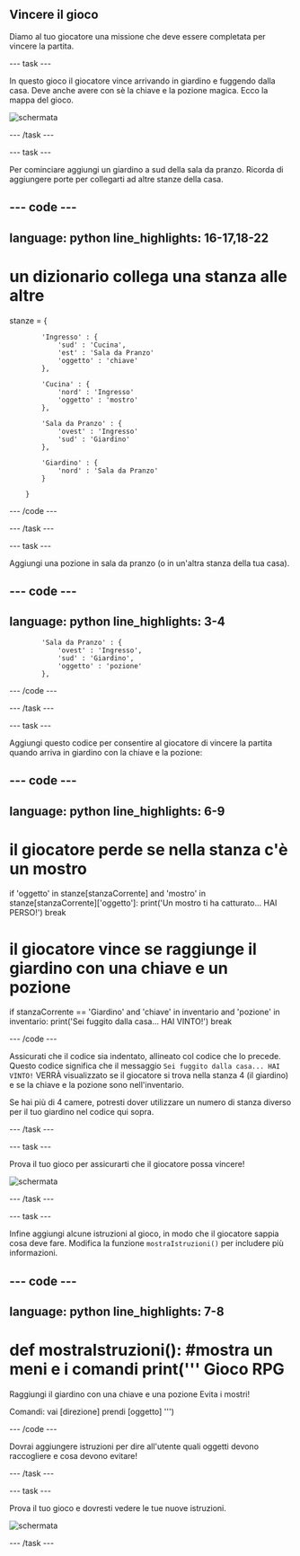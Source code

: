 ## Vincere il gioco

Diamo al tuo giocatore una missione che deve essere completata per vincere la partita.

--- task ---

In questo gioco il giocatore vince arrivando in giardino e fuggendo dalla casa. Deve anche avere con sè la chiave e la pozione magica. Ecco la mappa del gioco.

![schermata](images/rpg-final-map.png)

--- /task ---

--- task ---

Per cominciare aggiungi un giardino a sud della sala da pranzo. Ricorda di aggiungere porte per collegarti ad altre stanze della casa.

--- code ---
---
language: python
line_highlights: 16-17,18-22
---

# un dizionario collega una stanza alle altre
stanze = {

            'Ingresso' : {
                'sud' : 'Cucina',
                'est' : 'Sala da Pranzo'
                'oggetto' : 'chiave'
            },
    
            'Cucina' : {
                'nord' : 'Ingresso'
                'oggetto' : 'mostro'
            },
    
            'Sala da Pranzo' : {
                'ovest' : 'Ingresso'
                'sud' : 'Giardino'
            },
    
            'Giardino' : {
                'nord' : 'Sala da Pranzo'
            }
    
        }
    

--- /code ---

--- /task ---

--- task ---

Aggiungi una pozione in sala da pranzo (o in un'altra stanza della tua casa).

--- code ---
---
language: python
line_highlights: 3-4
---

            'Sala da Pranzo' : {
                'ovest' : 'Ingresso',
                'sud' : 'Giardino',
                'oggetto' : 'pozione'
            },
    

--- /code ---

--- /task ---

--- task ---

Aggiungi questo codice per consentire al giocatore di vincere la partita quando arriva in giardino con la chiave e la pozione:

--- code ---
---
language: python
line_highlights: 6-9
---

# il giocatore perde se nella stanza c'è un mostro
if 'oggetto' in stanze[stanzaCorrente] and 'mostro' in stanze[stanzaCorrente]['oggetto']: 
    print('Un mostro ti ha catturato... HAI PERSO!') 
    break

# il giocatore vince se raggiunge il giardino con una chiave e un pozione
if stanzaCorrente == 'Giardino' and 'chiave' in inventario and 'pozione' in inventario: 
    print('Sei fuggito dalla casa... HAI VINTO!') 
    break

--- /code ---

Assicurati che il codice sia indentato, allineato col codice che lo precede. Questo codice significa che il messaggio `Sei fuggito dalla casa... HAI VINTO!` VERRÀ visualizzato se il giocatore si trova nella stanza 4 (il giardino) e se la chiave e la pozione sono nell'inventario.

Se hai più di 4 camere, potresti dover utilizzare un numero di stanza diverso per il tuo giardino nel codice qui sopra.

--- /task ---

--- task ---

Prova il tuo gioco per assicurarti che il giocatore possa vincere!

![schermata](images/rpg-win-test.png)

--- /task ---

--- task ---

Infine aggiungi alcune istruzioni al gioco, in modo che il giocatore sappia cosa deve fare. Modifica la funzione `mostraIstruzioni()` per includere più informazioni.

--- code ---
---
language: python
line_highlights: 7-8
---

def mostraIstruzioni(): #mostra un meni e i comandi 
print('''
Gioco RPG
========

Raggiungi il giardino con una chiave e una pozione 
Evita i mostri!

Comandi: 
vai [direzione] 
prendi [oggetto] 
''')

--- /code ---

Dovrai aggiungere istruzioni per dire all'utente quali oggetti devono raccogliere e cosa devono evitare!

--- /task ---

--- task ---

Prova il tuo gioco e dovresti vedere le tue nuove istruzioni.

![schermata](images/rpg-instructions-test.png)

--- /task ---